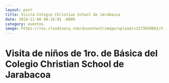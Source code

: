 ```yaml
---
layout: post
title: Visita Colegio Christian School de Jarabacoa
date: 2019-11-08 08:16:01 -0600
category: eventos
image: https://res.cloudinary.com/duuonteo7/image/upload/v1573650891/Visitantes/WhatsApp_Image_2019-11-12_at_09.51.04.jpg
---
```

<html>
<head>

</head>
<body>

<h1><strong>Visita de ni&ntilde;os de 1ro. de B&aacute;sica del Colegio Christian School de Jarabacoa</strong></h1>

<p><strong><img alt="" src="https://res.cloudinary.com/duuonteo7/image/upload/v1573650892/Visitantes/WhatsApp_Image_2019-11-12_at_09.51.05.jpg" /></strong></p>

<p><strong><img alt="" src="https://res.cloudinary.com/duuonteo7/image/upload/v1573650894/Visitantes/WhatsApp_Image_2019-11-12_at_09.51.30.jpg" /></strong></p>

<p><strong><img alt="" src="https://res.cloudinary.com/duuonteo7/image/upload/v1573650895/Visitantes/WhatsApp_Image_2019-11-12_at_09.51.31.jpg" /></strong></p>

<p>&nbsp;</p>

</body>
</html>

